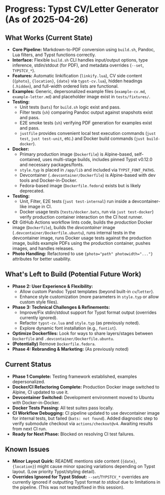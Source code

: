 # Progress: Typst CV/Letter Generator (As of 2025-04-26)

## What Works (Current State)

-   **Core Pipeline:** Markdown-to-PDF conversion using `build.sh`, Pandoc, Lua filters, and Typst functions correctly.
-   **Interface:** Flexible `build.sh` CLI handles input/output options, type inference, stdin/stdout (for PDF), and metadata overrides (`--set`, `TYPSTCV_*`).
-   **Features:** Automatic linkification (`linkify.lua`), CV side content (`{photo}`, `{location}`, `{date}` via `typst-cv.lua`), hidden headings (`.hidden`), and full-width ordered lists are functional.
-   **Examples:** Generic, depersonalized example files (`example-cv.md`, `example-letter.md`) and placeholder image exist in `tests/fixtures/`.
-   **Testing:**
    -   Unit tests (`bats`) for `build.sh` logic exist and pass.
    -   Filter tests (`sh`) comparing Pandoc output against snapshots exist and pass.
    -   E2E smoke tests (`sh`) verifying PDF generation for examples exist and pass.
    -   `justfile` provides convenient local test execution commands (`just test`, `just test-unit`, etc.) and Docker build commands (`just build-docker`).
-   **Docker:**
    -   Primary production image (`Dockerfile`) is Alpine-based, self-contained, uses multi-stage builds, includes pinned Typst v0.12.0 and necessary packages/fonts.
    -   `style.typ` is placed in `/app/lib` and included via `TYPST_FONT_PATHS`.
    -   Devcontainer (`.devcontainer/Dockerfile`) is Alpine-based with dev tools and Docker-in-Docker.
    -   Fedora-based image (`Dockerfile.fedora`) exists but is likely deprecated.
-   **Testing:**
    -   Unit, Filter, E2E tests (`just test-internal`) run inside a devcontainer-like image in CI.
    -   Docker usage tests (`tests/docker.bats`, run via `just test-docker`) verify production container interaction on the CI host runner.
-   **CI:** GitHub Actions workflow lints code, builds the *production* Docker image (`Dockerfile`), builds the *devcontainer* image (`.devcontainer/Dockerfile.ubuntu`), runs internal tests in the devcontainer image, runs Docker usage tests against the production image, builds example PDFs using the production container, pushes images, and handles releases.
-   **Photo Handling:** Refactored to use `{photo="path" photowidth="..."}` attributes for better usability.

## What's Left to Build (Potential Future Work)

-   **Phase 2: User Experience & Flexibility:**
    -   Allow custom Pandoc Typst templates (beyond built-in `cv`/`letter`).
    -   Enhance style customization (more parameters in `style.typ` or allow custom style files).
-   **Phase 3: Technical Challenges & Refinements:**
    -   Improve/Fix stdin/stdout support for Typst format output (overrides currently ignored).
    -   Refactor `typst-cv.lua` and `style.typ` (as previously noted).
    -   Explore dynamic font installation (e.g., `fontist`).
-   **Optimize Dockerfiles:** Look for ways to share layers/stages between `Dockerfile` and `.devcontainer/Dockerfile.ubuntu`.
-   **(Potentially)** Remove `Dockerfile.fedora`.
-   **Phase 4: Rebranding & Marketing:** (As previously noted)

## Current Status

-   **Phase 1 Complete:** Testing framework established, examples depersonalized.
-   **Docker/CI Refactoring Complete:** Production Docker image switched to Alpine, CI updated to use it.
-   **Devcontainer Switched:** Development environment moved to Ubuntu with Docker-in-Docker.
-   **Docker Tests Passing:** All test suites pass locally.
-   **CI Workflow Debugging:** CI pipeline updated to use devcontainer image for internal tests, but failed (`bats: not found`). Added diagnostic step to verify submodule checkout via `actions/checkout@v4`. Awaiting results from next CI run.
-   **Ready for Next Phase:** Blocked on resolving CI test failures.

## Known Issues

-   **Minor Layout Quirk:** README mentions side content (`{date}`, `{location}`) might cause minor spacing variations depending on Typst layout. (Low priority Typst/styling detail).
-   **Overrides Ignored for Typst Stdout:** `--set`/`TYPSTCV_*` overrides are currently ignored if outputting Typst format *to stdout* due to limitations in the pipeline. (This was not tested/fixed in this session).
